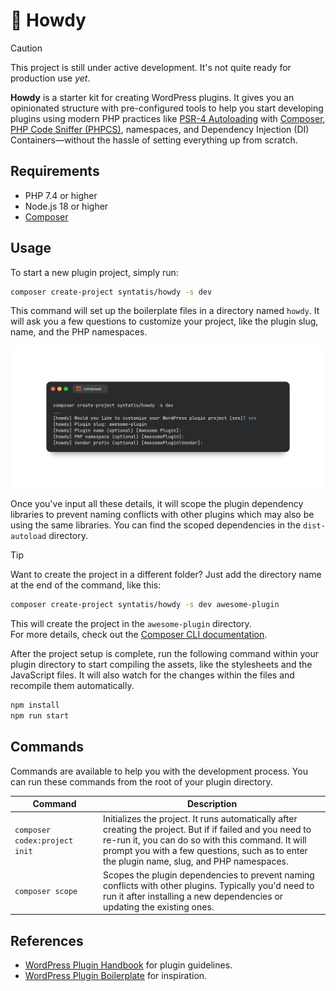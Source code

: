 # 👋 Howdy

> [!CAUTION]  
> This project is still under active development. It's not quite ready for production use *yet*.

**Howdy** is a starter kit for creating WordPress plugins. It gives you an opinionated structure with pre-configured tools to help you start developing plugins using modern PHP practices like [PSR-4 Autoloading](https://www.php-fig.org/psr/psr-4/) with [Composer](https://getcomposer.org), [PHP Code Sniffer (PHPCS)](https://github.com/PHPCSStandards/PHP_CodeSniffer), namespaces, and Dependency Injection (DI) Containers—without the hassle of setting everything up from scratch.

## Requirements

- PHP 7.4 or higher
- Node.js 18 or higher
- [Composer](https://getcomposer.org)

## Usage

To start a new plugin project, simply run:

```bash
composer create-project syntatis/howdy -s dev
```

This command will set up the boilerplate files in a directory named `howdy`. It will ask you a few questions to customize your project, like the plugin slug, name, and the PHP namespaces.

![Composer create-project command run in Terminal](/art/composer-create-project-terminal.png)

Once you've input all these details, it will scope the plugin dependency libraries to prevent naming conflicts with other plugins which may also be using the same libraries. You can find the scoped dependencies in the `dist-autoload` directory.

> [!TIP]  
> Want to create the project in a different folder? Just add the directory name at the end of the command, like this:
> ```bash
> composer create-project syntatis/howdy -s dev awesome-plugin
> ```
> This will create the project in the `awesome-plugin` directory.  
> For more details, check out the [Composer CLI documentation](https://getcomposer.org/doc/03-cli.md#create-project).

After the project setup is complete, run the following command within your plugin directory to start compiling the assets, like the stylesheets and the JavaScript files. It will also watch for the changes within the files and recompile them automatically.

```bash
npm install
npm run start
```

## Commands

Commands are available to help you with the development process. You can run these commands from the root of your plugin directory.

<table>
    <thead>
        <th width="28%">Command</th>
        <th>Description</th>
    </thead>
    <tbody>
        <tr>
            <td><code>composer codex:project init</code></td>
            <td>Initializes the project. It runs automatically after creating the project. But if if failed and you need to re-run it, you can do so with this command. It will prompt you with a few questions, such as to enter the plugin name, slug, and PHP namespaces.</td>
        </tr>
        <tr>
            <td><code>composer scope</code></td>
            <td>Scopes the plugin dependencies to prevent naming conflicts with other plugins. Typically you'd need to run it after installing a new dependencies or updating the existing ones.</td>
        </tr>
</table>


## References

- [WordPress Plugin Handbook](https://developer.wordpress.org/plugins/) for plugin guidelines.
- [WordPress Plugin Boilerplate](https://github.com/DevinVinson/WordPress-Plugin-Boilerplate) for inspiration.
